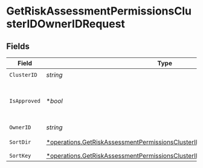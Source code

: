 # GetRiskAssessmentPermissionsClusterIDOwnerIDRequest


## Fields

| Field                                                                                                                                                                 | Type                                                                                                                                                                  | Required                                                                                                                                                              | Description                                                                                                                                                           |
| --------------------------------------------------------------------------------------------------------------------------------------------------------------------- | --------------------------------------------------------------------------------------------------------------------------------------------------------------------- | --------------------------------------------------------------------------------------------------------------------------------------------------------------------- | --------------------------------------------------------------------------------------------------------------------------------------------------------------------- |
| `ClusterID`                                                                                                                                                           | *string*                                                                                                                                                              | :heavy_check_mark:                                                                                                                                                    | N/A                                                                                                                                                                   |
| `IsApproved`                                                                                                                                                          | **bool*                                                                                                                                                               | :heavy_minus_sign:                                                                                                                                                    | Return approved / not approved entries                                                                                                                                |
| `OwnerID`                                                                                                                                                             | *string*                                                                                                                                                              | :heavy_check_mark:                                                                                                                                                    | N/A                                                                                                                                                                   |
| `SortDir`                                                                                                                                                             | [*operations.GetRiskAssessmentPermissionsClusterIDOwnerIDQueryParamSortDir](../../models/operations/getriskassessmentpermissionsclusteridowneridqueryparamsortdir.md) | :heavy_minus_sign:                                                                                                                                                    | sorting direction                                                                                                                                                     |
| `SortKey`                                                                                                                                                             | [*operations.GetRiskAssessmentPermissionsClusterIDOwnerIDQueryParamSortKey](../../models/operations/getriskassessmentpermissionsclusteridowneridqueryparamsortkey.md) | :heavy_minus_sign:                                                                                                                                                    | sort key                                                                                                                                                              |